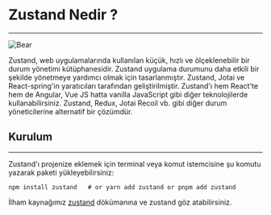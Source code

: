 # Zustand Nedir ?

---

![Bear](https://github.com/pmndrs/zustand/raw/main/bear.jpg)

Zustand, web uygulamalarında kullanılan küçük, hızlı ve ölçeklenebilir bir durum yönetimi kütüphanesidir. Zustand uygulama durumunu daha etkili bir şekilde yönetmeye yardımcı olmak için tasarlanmıştır.
Zustand, Jotai ve React-spring'in yaratıcıları tarafından geliştirilmiştir.
Zustand'ı hem React'te hem de Angular, Vue JS hatta vanilla JavaScript gibi diğer teknolojilerde kullanabilirsiniz.
Zustand, Redux, Jotai Recoil vb. gibi diğer durum yöneticilerine alternatif bir çözümdür.

## Kurulum

---

Zustand'ı projenize eklemek için terminal veya komut istemcisine şu komutu yazarak paketi yükleyebilirsiniz:

    npm install zustand   # or yarn add zustand or pnpm add zustand

İlham kaynağımız [zustand](https://docs.pmnd.rs/zustand/getting-started/introduction#installation) dökümanına ve zustand göz atabilirsiniz.
